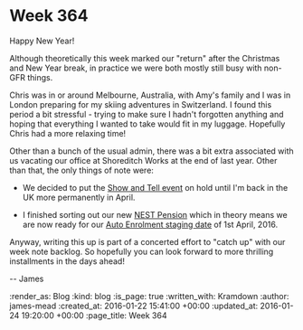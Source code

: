 Week 364
========

Happy New Year!

Although theoretically this week marked our "return" after the Christmas and New Year break, in practice we were both mostly still busy with non-GFR things.

Chris was in or around Melbourne, Australia, with Amy's family and I was in London preparing for my skiing adventures in Switzerland. I found this period a bit stressful - trying to make sure I hadn't forgotten anything and hoping that everything I wanted to take would fit in my luggage. Hopefully Chris had a more relaxing time!

Other than a bunch of the usual admin, there was a bit extra associated with us vacating our office at Shoreditch Works at the end of last year. Other than that, the only things of note were:

* We decided to put the [Show and Tell event][] on hold until I'm back in the UK more permanently in April.

* I finished sorting out our new [NEST Pension][] which in theory means we are now ready for our [Auto Enrolment staging date][] of 1st April, 2016.

Anyway, writing this up is part of a concerted effort to "catch up" with our week note backlog. So hopefully you can look forward to more thrilling installments in the days ahead!

-- James

[Show and Tell event]: /show-and-tell-events
[NEST Pension]: https://www.nestpensions.org.uk/
[Auto Enrolment staging date]: http://www.thepensionsregulator.gov.uk/employers/staging-date.aspx

:render_as: Blog
:kind: blog
:is_page: true
:written_with: Kramdown
:author: james-mead
:created_at: 2016-01-22 15:41:00 +00:00
:updated_at: 2016-01-24 19:20:00 +00:00
:page_title: Week 364

